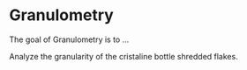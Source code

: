 
# Granulometry

<!-- badges: start -->
<!-- badges: end -->

The goal of Granulometry is to ...

Analyze the granularity of the cristaline bottle shredded flakes.